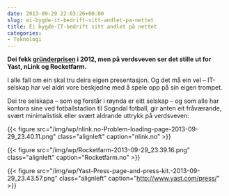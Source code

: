 ```yaml
---
date: 2013-09-29 22:03:26+00:00
slug: ei-bygde-it-bedrift-sitt-andlet-pa-nettet
title: Ei bygde-IT-bedrift sitt andlet på nettet
categories:
- Teknologi
---
```


**Dei fekk [gründerprisen](http://helenorge.nho.no/sognogfjordane/article.php?articleID=14702&categoryID=13) i 2012, men på verdsveven ser det stille ut for Yast, nLink og Rocketfarm.**

I alle fall om ein skal tru deira eigen presentasjon. Og det må ein vel – IT-selskap har vel aldri vore beskjedne med å spele opp på sin eigen trompet.

<!--more-->

Dei tre selskapa – som eg forstår i røynda er eitt selskap – og som alle har kontora sine ved fotballstadion til Sogndal fotball, gir anten eit fråværande, svært minimalistisk eller svært aldrande uttrykk på verdsveven:

{{< figure src="/img/wp/nlink.no-Problem-loading-page-2013-09-29_23.40.11.png" class="alignleft" caption="nlink.no" >}}

{{< figure src="/img/wp/Rocketfarm-2013-09-29_23.39.16.png" class="alignleft" caption="Rocketfarm.no" >}}

{{< figure src="/img/wp/Yast-Press-page-and-press-kit.-2013-09-29_23.43.57.png" class="alignleft" caption="http://www.yast.com/press/" >}}


